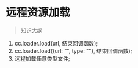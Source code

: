 # 远程资源加载 

> 知识大纲
1. cc.loader.load(url, 结束回调函数);
2. cc.loader.load({url: "", type: ""}, 结束回调函数);
3. 远程加载任意类型文件;